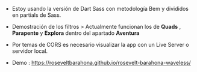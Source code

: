 - Estoy usando la versión de Dart Sass con metodología Bem y divididos en partials de Sass.
- Demostración de los filtros > Actualmente funcionan los de **Quads** , **Parapente** y **Explora** dentro del apartado **Aventura**

- Por temas de CORS es necesario visualizar la app con un Live Server o servidor local.


- Demo : <a href="https://roseveltbarahona.github.io/rosevelt-barahona-waveless/" target="_blank">https://roseveltbarahona.github.io/rosevelt-barahona-waveless/</a>
